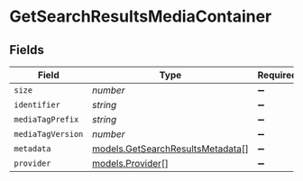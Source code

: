 # GetSearchResultsMediaContainer


## Fields

| Field                                                                      | Type                                                                       | Required                                                                   | Description                                                                | Example                                                                    |
| -------------------------------------------------------------------------- | -------------------------------------------------------------------------- | -------------------------------------------------------------------------- | -------------------------------------------------------------------------- | -------------------------------------------------------------------------- |
| `size`                                                                     | *number*                                                                   | :heavy_minus_sign:                                                         | N/A                                                                        | 26                                                                         |
| `identifier`                                                               | *string*                                                                   | :heavy_minus_sign:                                                         | N/A                                                                        | com.plexapp.plugins.library                                                |
| `mediaTagPrefix`                                                           | *string*                                                                   | :heavy_minus_sign:                                                         | N/A                                                                        | /system/bundle/media/flags/                                                |
| `mediaTagVersion`                                                          | *number*                                                                   | :heavy_minus_sign:                                                         | N/A                                                                        | 1680021154                                                                 |
| `metadata`                                                                 | [models.GetSearchResultsMetadata](../models/getsearchresultsmetadata.md)[] | :heavy_minus_sign:                                                         | N/A                                                                        |                                                                            |
| `provider`                                                                 | [models.Provider](../models/provider.md)[]                                 | :heavy_minus_sign:                                                         | N/A                                                                        |                                                                            |